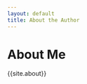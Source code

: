 ```yaml
---
layout: default
title: About the Author
---
```


<h1 class="owner-name">About Me</h1>

{{site.about}}
